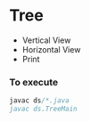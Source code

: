 # Tree 

- Vertical View 
- Horizontal View
- Print

### To execute

```java
javac ds/*.java
javac ds.TreeMain
```